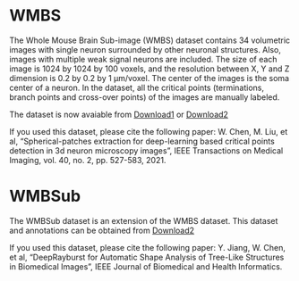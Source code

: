 # WMBS

  The Whole Mouse Brain Sub-image (WMBS) dataset contains 34 volumetric images with single neuron surrounded by other neuronal structures. Also, images with multiple weak signal neurons are included. The size of each image is 1024 by 1024 by 100 voxels, and the resolution between X, Y and Z dimension is 0.2 by 0.2 by 1 μm/voxel. The center of the images is the soma center of a neuron. In the dataset, all the critical points (terminations, branch points and cross-over points) of the images are manually labeled. 

  The dataset is now avaiable from [Download1](https://drive.google.com/file/d/1iY5VzAx9aeZMlnTJc81Gs2JJQBRSuMEo/view?usp=sharing) or [Download2](https://www.jianguoyun.com/p/DYJPVfEQmIO9CBiXkOYD)
  
  If you used this dataset, please cite the following paper:
  W. Chen, M. Liu, et al, “Spherical-patches extraction for deep-learning based critical points detection in 3d neuron microscopy images”, IEEE Transactions on Medical Imaging, vol. 40, no. 2, pp. 527-583, 2021.


# WMBSub

  The WMBSub dataset is an extension of the WMBS dataset. This dataset and annotations can be obtained from [Download2](https://www.jianguoyun.com/p/DYJPVfEQmIO9CBiXkOYD)
  
  If you used this dataset, please cite the following paper:
  Y. Jiang, W. Chen, et al, “DeepRayburst for Automatic Shape Analysis of Tree-Like Structures in Biomedical Images”, IEEE Journal of Biomedical and Health Informatics.
